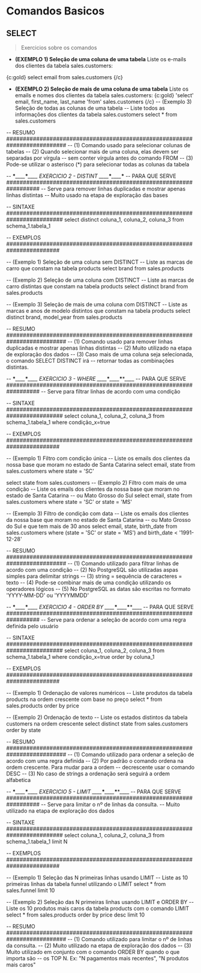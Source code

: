 # Comandos Basicos

## SELECT
> Exercicios sobre os comandos

- __(EXEMPLO 1) Seleção de uma coluna de uma tabela__
Liste os e-mails dos clientes da tabela sales.customers:

{c:gold}
select email 
from sales.customers
{/c}

- __(EXEMPLO 2) Seleção de mais de uma coluna de uma tabela__
Liste os emails e nomes dos clientes da tabela sales.customers:
{c:gold}
'select' email, first_name, last_name
'from' sales.customers
{/c}
-- (Exemplo 3) Seleção de todas as colunas de uma tabela
-- Liste todos as informações dos clientes da tabela sales.customers
select *
from sales.customers

-- RESUMO ##########################################################################
-- (1) Comando usado para selecionar colunas de tabelas
-- (2) Quando selecionar mais de uma coluna, elas devem ser separadas por vírgula 
-- sem conter vírgula antes do comando FROM
-- (3) Pode-se utilizar o asterisco (*) para selecionar todas as colunas da tabela




-- ____*____*____*____*____*____ EXERCICIO 2 - DISTINT ____*____*____*____*____*____
-- PARA QUE SERVE ##################################################################
-- Serve para remover linhas duplicadas e mostrar apenas linhas distintas
-- Muito usado na etapa de exploração das bases 


-- SINTAXE #########################################################################
select distinct coluna_1, coluna_2, coluna_3
from schema_1.tabela_1


-- EXEMPLOS ########################################################################

-- (Exemplo 1) Seleção de uma coluna sem DISTINCT
-- Liste as marcas de carro que constam na tabela products
select brand 
from sales.products

-- (Exemplo 2) Seleção de uma coluna com DISTINCT
-- Liste as marcas de carro distintas que constam na tabela products
select distinct brand
from sales.products

-- (Exemplo 3) Seleção de mais de uma coluna com DISTINCT
-- Liste as marcas e anos de modelo distintos que constam na tabela products
select distinct brand, model_year
from sales.products

-- RESUMO ##########################################################################
-- (1) Comando usado para remover linhas duplicadas e mostrar apenas linhas distintas
-- (2) Muito utilizado na etapa de exploração dos dados
-- (3) Caso mais de uma coluna seja selecionada, o comando SELECT DISTINCT irá 
-- retornar todas as combinações distintas.




-- ____*____*____*____*____*____ EXERCICIO 3 - WHERE ____*____*____*____*____*____*____
-- PARA QUE SERVE ##################################################################
-- Serve para filtrar linhas de acordo com uma condição


-- SINTAXE #########################################################################
select coluna_1, coluna_2, coluna_3
from schema_1.tabela_1
where condição_x=true


-- EXEMPLOS ########################################################################

-- (Exemplo 1) Filtro com condição única
-- Liste os emails dos clientes da nossa base que moram no estado de Santa Catarina
select email, state
from sales.customers
where state = 'SC'

select state
from sales.customers
-- (Exemplo 2) Filtro com mais de uma condição
-- Liste os emails dos clientes da nossa base que moram no estado de Santa Catarina
-- ou Mato Grosso do Sul
select email, state
from sales.customers
where state = 'SC' or state = 'MS'

-- (Exemplo 3) Filtro de condição com data
-- Liste os emails dos clientes da nossa base que moram no estado de Santa Catarina 
-- ou Mato Grosso do Sul e que tem mais de 30 anos
select email, state, birth_date
from sales.customers
where (state = 'SC' or state = 'MS') and birth_date < '1991-12-28'

-- RESUMO ##########################################################################
-- (1) Comando utilizado para filtrar linhas de acordo com uma condição
-- (2) No PostgreSQL são utilizadas aspas simples para delimitar strings 
-- (3) string = sequência de caracteres = texto
-- (4) Pode-se combinar mais de uma condição utilizando os operadores lógicos
-- (5) No PostgreSQL as datas são escritas no formato 'YYYY-MM-DD' ou 'YYYYMMDD'






-- ____*____*____*____*____*____ EXERCICIO 4 - ORDER BY ____*____*____*____*____*____*____
-- PARA QUE SERVE ##################################################################
-- Serve para ordenar a seleção de acordo com uma regra definida pelo usuário


-- SINTAXE #########################################################################
select coluna_1, coluna_2, coluna_3
from schema_1.tabela_1
where condição_x=true
order by coluna_1


-- EXEMPLOS ########################################################################

-- (Exemplo 1) Ordenação de valores numéricos
-- Liste produtos da tabela products na ordem crescente com base no preço
select *
from sales.products
order by price

-- (Exemplo 2) Ordenação de texto
-- Liste os estados distintos da tabela customers na ordem crescente
select distinct state
from sales.customers
order by state


-- RESUMO ##########################################################################
-- (1) Comando utilizado para ordenar a seleção de acordo com uma regra definida
-- (2) Por padrão o comando ordena na ordem crescente. Para mudar para a ordem 
-- decrescente usar o comando DESC
-- (3) No caso de strings a ordenação será seguirá a ordem alfabetica





-- ____*____*____*____*____*____ EXERCICIO 5 - LIMIT ____*____*____*____*____*____*____
-- PARA QUE SERVE ##################################################################
-- Serve para limitar o nº de linhas da consulta.
-- Muito utilizado na etapa de exploração dos dados


-- SINTAXE #########################################################################
select coluna_1, coluna_2, coluna_3
from schema_1.tabela_1
limit N


-- EXEMPLOS ########################################################################

-- (Exemplo 1) Seleção das N primeiras linhas usando LIMIT
-- Liste as 10 primeiras linhas da tabela funnel utilizando o LIMIT
select *
from sales.funnel
limit 10

-- (Exemplo 2) Seleção das N primeiras linhas usando LIMIT e ORDER BY
-- Liste os 10 produtos mais caros da tabela products com o comando LIMIT
select *
from sales.products
order by price desc
limit 10

-- RESUMO ##########################################################################
-- (1) Comando utilizado para limitar o nº de linhas da consulta.
-- (2) Muito utilizado na etapa de exploração dos dados
-- (3) Muito utilizado em conjunto com o comando ORDER BY quando o que importa são
-- os TOP N. Ex: "N pagamentos mais recentes", "N produtos mais caros"







